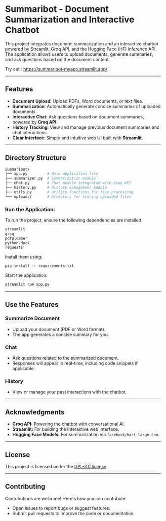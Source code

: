 

# **Summaribot - Document Summarization and Interactive Chatbot**

This project integrates document summarization and an interactive chatbot powered by Streamlit, Groq API, and the Hugging Face (HF) Inference API. The application allows users to upload documents, generate summaries, and ask questions based on the document content.

Try out : https://summaribot-myapp.streamlit.app/

---

## **Features**

- **Document Upload**: Upload PDFs, Word documents, or text files.
- **Summarization**: Automatically generate concise summaries of uploaded documents.
- **Interactive Chat**: Ask questions based on document summaries, powered by **Groq API**.
- **History Tracking**: View and manage previous document summaries and chat interactions.
- **Clear Interface**: Simple and intuitive web UI built with **Streamlit**.

---

## **Directory Structure**

```bash
Summaribot/
├── app.py         # Main application file
├── summarizer.py  # Summarization module
├── chat.py        # Chat module integrated with Groq API
├── history.py     # History management module
├── utils.py       # Utility functions for file processing
└── uploads/       # Directory for storing uploaded files
```

### Run the Application:

To run the project, ensure the following dependencies are installed:
  ```bash
  streamlit
  groq
  pdfplumber
  python-docx
  requests
```

Install them using:
  ```bash
  pip install -r requirements.txt
  ```
Start the application:
  ```bash
  streamlit run app.py
  ```

---
## Use the Features

### Summarize Document
- Upload your document (PDF or Word format).
- The app generates a concise summary for you.

### Chat
- Ask questions related to the summarized document.
- Responses will appear in real-time, including code snippets if applicable.

### History
- View or manage your past interactions with the chatbot.

---

## Acknowledgments
- **Groq API:** Powering the chatbot with conversational AI.
- **Streamlit:** For building the interactive web interface.
- **Hugging Face Models:** For summarization via `facebook/bart-large-cnn`.

---

## License
This project is licensed under the [GPL-3.0 license](https://www.gnu.org/licenses/gpl-3.0.en.html).

---

## Contributing
Contributions are welcome! Here's how you can contribute:
- Open issues to report bugs or suggest features.
- Submit pull requests to improve the code or documentation.
